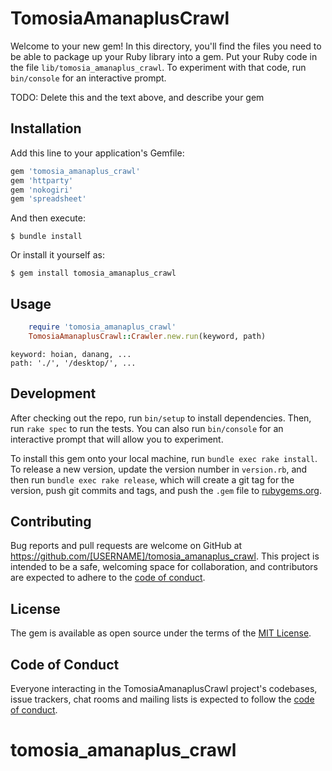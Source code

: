 # TomosiaAmanaplusCrawl

Welcome to your new gem! In this directory, you'll find the files you need to be able to package up your Ruby library into a gem. Put your Ruby code in the file `lib/tomosia_amanaplus_crawl`. To experiment with that code, run `bin/console` for an interactive prompt.

TODO: Delete this and the text above, and describe your gem

## Installation

Add this line to your application's Gemfile:

```ruby
gem 'tomosia_amanaplus_crawl'
gem 'httparty'
gem 'nokogiri'
gem 'spreadsheet'
```

And then execute:

    $ bundle install

Or install it yourself as:

    $ gem install tomosia_amanaplus_crawl

## Usage

```ruby
    require 'tomosia_amanaplus_crawl'
    TomosiaAmanaplusCrawl::Crawler.new.run(keyword, path)
```
    keyword: hoian, danang, ...
    path: './', '/desktop/', ...

## Development

After checking out the repo, run `bin/setup` to install dependencies. Then, run `rake spec` to run the tests. You can also run `bin/console` for an interactive prompt that will allow you to experiment.

To install this gem onto your local machine, run `bundle exec rake install`. To release a new version, update the version number in `version.rb`, and then run `bundle exec rake release`, which will create a git tag for the version, push git commits and tags, and push the `.gem` file to [rubygems.org](https://rubygems.org).

## Contributing

Bug reports and pull requests are welcome on GitHub at https://github.com/[USERNAME]/tomosia_amanaplus_crawl. This project is intended to be a safe, welcoming space for collaboration, and contributors are expected to adhere to the [code of conduct](https://github.com/[USERNAME]/tomosia_amanaplus_crawl/blob/master/CODE_OF_CONDUCT.md).


## License

The gem is available as open source under the terms of the [MIT License](https://opensource.org/licenses/MIT).

## Code of Conduct

Everyone interacting in the TomosiaAmanaplusCrawl project's codebases, issue trackers, chat rooms and mailing lists is expected to follow the [code of conduct](https://github.com/[USERNAME]/tomosia_amanaplus_crawl/blob/master/CODE_OF_CONDUCT.md).
# tomosia_amanaplus_crawl

